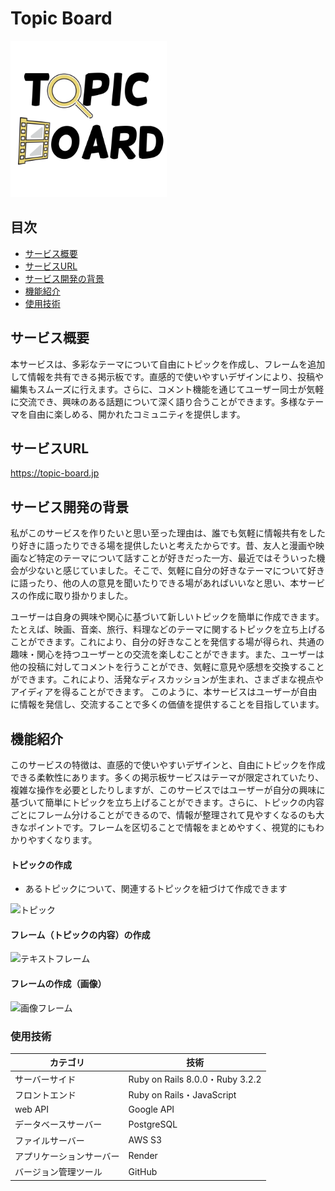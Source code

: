 # Topic Board

<img src="app/assets/images/free_images/logo_ogp.png" width="250">

## 目次
- [サービス概要](#サービス概要)
- [サービスURL](#サービスURL)
- [サービス開発の背景](#サービス開発の背景)
- [機能紹介](#機能紹介)
- [使用技術](#使用技術)

## サービス概要

本サービスは、多彩なテーマについて自由にトピックを作成し、フレームを追加して情報を共有できる掲示板です。直感的で使いやすいデザインにより、投稿や編集もスムーズに行えます。さらに、コメント機能を通じてユーザー同士が気軽に交流でき、興味のある話題について深く語り合うことができます。多様なテーマを自由に楽しめる、開かれたコミュニティを提供します。

## サービスURL

https://topic-board.jp

## サービス開発の背景

私がこのサービスを作りたいと思い至った理由は、誰でも気軽に情報共有をしたり好きに語ったりできる場を提供したいと考えたからです。昔、友人と漫画や映画など特定のテーマについて話すことが好きだった一方、最近ではそういった機会が少ないと感じていました。そこで、気軽に自分の好きなテーマについて好きに語ったり、他の人の意見を聞いたりできる場があればいいなと思い、本サービスの作成に取り掛かりました。

ユーザーは自身の興味や関心に基づいて新しいトピックを簡単に作成できます。たとえば、映画、音楽、旅行、料理などのテーマに関するトピックを立ち上げることができます。これにより、自分の好きなことを発信する場が得られ、共通の趣味・関心を持つユーザーとの交流を楽しむことができます。また、ユーザーは他の投稿に対してコメントを行うことができ、気軽に意見や感想を交換することができます。これにより、活発なディスカッションが生まれ、さまざまな視点やアイディアを得ることができます。
このように、本サービスはユーザーが自由に情報を発信し、交流することで多くの価値を提供することを目指しています。

## 機能紹介
このサービスの特徴は、直感的で使いやすいデザインと、自由にトピックを作成できる柔軟性にあります。多くの掲示板サービスはテーマが限定されていたり、複雑な操作を必要としたりしますが、このサービスではユーザーが自分の興味に基づいて簡単にトピックを立ち上げることができます。さらに、トピックの内容ごとにフレーム分けることができるので、情報が整理されて見やすくなるのも大きなポイントです。フレームを区切ることで情報をまとめやすく、視覚的にもわかりやすくなります。

#### トピックの作成
- あるトピックについて、関連するトピックを紐づけて作成できます

![トピック](https://github.com/user-attachments/assets/04c0bdd7-ab46-446b-8f41-d79837cd7cd7)

#### フレーム（トピックの内容）の作成

![テキストフレーム](https://github.com/user-attachments/assets/3ae7a99f-8cf7-47a3-ab18-0e0580395a65)

#### フレームの作成（画像）

![画像フレーム](https://github.com/user-attachments/assets/4cb02eb6-2e5b-4696-a243-27d785125583)

### 使用技術
| カテゴリ  | 技術 |
| ------------- | ------------- |
| サーバーサイド  | Ruby on Rails 8.0.0・Ruby 3.2.2 |
| フロントエンド | Ruby on Rails・JavaScript |
| web API | Google API |
| データベースサーバー | PostgreSQL |
| ファイルサーバー | AWS S3 |
| アプリケーションサーバー | Render |
| バージョン管理ツール | GitHub |





